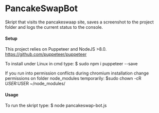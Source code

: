 # PancakeSwapBot

Skript that visits the pancakeswaap site, saves a screenshot to the project folder and logs
the current status to the console.

#### Setup

This project relies on Puppeteer and NodeJS >8.0.
https://github.com/puppeteer/puppeteer

To install under Linux in cmd type:
$ sudo npm i puppeteer --save

If you run into permission conflicts during chromium installation change permissions on folder
node_modules temporarily:
$sudo chown -cR $USER:$USER ~/node_modules/

#### Usage

To run the skript type:
$ node pancakeswap-bot.js
